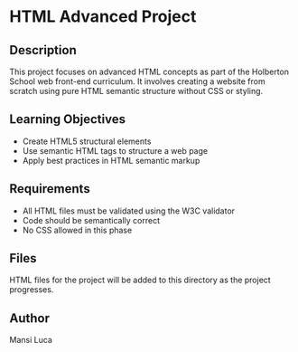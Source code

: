 # HTML Advanced Project

## Description
This project focuses on advanced HTML concepts as part of the Holberton School web front-end curriculum. It involves creating a website from scratch using pure HTML semantic structure without CSS or styling.

## Learning Objectives
- Create HTML5 structural elements
- Use semantic HTML tags to structure a web page
- Apply best practices in HTML semantic markup

## Requirements
- All HTML files must be validated using the W3C validator
- Code should be semantically correct
- No CSS allowed in this phase

## Files
HTML files for the project will be added to this directory as the project progresses.

## Author
Mansi Luca